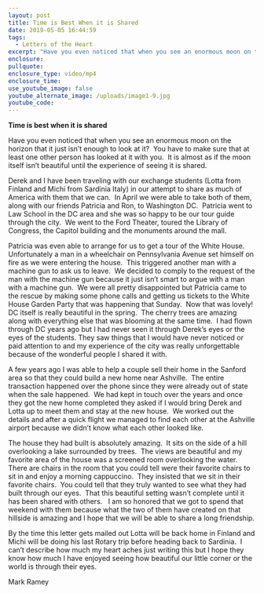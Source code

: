 ```yaml
---
layout: post
title: Time is Best When it is Shared
date: 2019-05-05 16:44:59
tags:
  - Letters of the Heart
excerpt: "Have you even noticed that when you see an enormous moon on the horizon that it just isn’t enough to look at it?\_ You have to make sure that at least one other person has looked at it with you.\_ It is almost as if the moon itself isn’t beautiful until the experience of seeing it is shared."
enclosure:
pullquote:
enclosure_type: video/mp4
enclosure_time:
use_youtube_image: false
youtube_alternate_image: /uploads/image1-9.jpg
youtube_code:
---
```


**Time is best when it is shared**

Have you even noticed that when you see an enormous moon on the horizon that it just isn’t enough to look at it?&nbsp; You have to make sure that at least one other person has looked at it with you.&nbsp; It is almost as if the moon itself isn’t beautiful until the experience of seeing it is shared.&nbsp;&nbsp;

Derek and I have been traveling with our exchange students (Lotta from Finland and Michi from Sardinia Italy) in our attempt to share as much of America with them that we can.&nbsp; In April we were able to take both of them, along with our friends Patricia and Ron, to Washington DC.&nbsp; Patricia went to Law School in the DC area and she was so happy to be our tour guide through the city.&nbsp; We went to the Ford Theater, toured the Library of Congress, the Capitol building and the monuments around the mall.&nbsp;&nbsp;

Patricia was even able to arrange for us to get a tour of the White House.&nbsp; Unfortunately a man in a wheelchair on Pennsylvania Avenue set himself on fire as we were entering the house.&nbsp; This triggered another man with a machine gun to ask us to leave.&nbsp; We decided to comply to the request of the man with the machine gun because it just isn’t smart to argue with a man with a machine gun.&nbsp; We were all pretty disappointed but Patricia came to the rescue by making some phone calls and getting us tickets to the White House Garden Party that was happening that Sunday.&nbsp; Now that was lovely\!&nbsp; DC itself is really beautiful in the spring.&nbsp; The cherry trees are amazing along with everything else that was blooming at the same time.&nbsp; I had flown through DC years ago but I had never seen it through Derek’s eyes or the eyes of the students. They saw things that I would have never noticed or paid attention to and my experience of the city was really unforgettable because of the wonderful people I shared it with.&nbsp;

A few years ago I was able to help a couple sell their home in the Sanford area so that they could build a new home near Ashville.&nbsp; The entire transaction happened over the phone since they were already out of state when the sale happened.&nbsp; We had kept in touch over the years and once they got the new home completed they asked if I would bring Derek and Lotta up to meet them and stay at the new house.&nbsp; We worked out the details and after a quick flight we managed to find each other at the Ashville airport because we didn’t know what each other looked like.&nbsp;&nbsp;

The house they had built is absolutely amazing.&nbsp; It sits on the side of a hill overlooking a lake surrounded by trees.&nbsp; The views are beautiful and my favorite area of the house was a screened room overlooking the water.&nbsp; There are chairs in the room that you could tell were their favorite chairs to sit in and enjoy a morning cappuccino.&nbsp; They insisted that we sit in their favorite chairs.&nbsp; You could tell that they truly wanted to see what they had built through our eyes.&nbsp; That this beautiful setting wasn’t complete until it has been shared with others. &nbsp; I am so honored that we got to spend that weekend with them because what the two of them have created on that hillside is amazing and I hope that we will be able to share a long friendship.

By the time this letter gets mailed out Lotta will be back home in Finland and Michi will be doing his last Rotary trip before heading back to Sardinia.&nbsp; I can’t describe how much my heart aches just writing this but I hope they know how much I have enjoyed seeing how beautiful our little corner or the world is through their eyes.&nbsp;

Mark Ramey